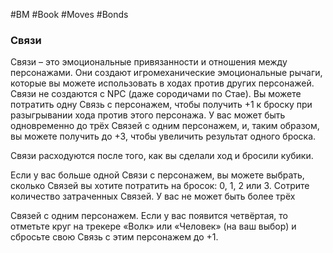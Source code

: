 #BM  #Book #Moves #Bonds  

### Связи 
Связи – это эмоциональные привязанности и отношения между персонажами. Они создают игромеханические эмоциональные рычаги, которые вы можете использовать в ходах против других персонажей. Связи не создаются с NPC (даже сородичами по Стае). Вы можете потратить одну Связь с персонажем, чтобы получить +1 к броску при разыгрывании хода против этого персонажа. У вас может быть одновременно до трёх Связей с одним персонажем, и, таким образом, вы можете получить до +3, чтобы увеличить результат одного броска. 

Связи расходуются после того, как вы сделали ход и бросили кубики. 

Если у вас больше одной Связи с персонажем, вы можете выбрать, сколько Связей вы хотите потратить на бросок: 0, 1, 2 или 3. Сотрите количество затраченных Связей. У вас не может быть более трёх 

Связей с одним персонажем. Если у вас появится четвёртая, то отметьте круг на трекере «Волк» или «Человек» (на ваш выбор) и сбросьте свою Связь с этим персонажем до +1.